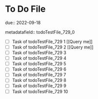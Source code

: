 # To Do File

due:: 2022-09-18

metadatafield:: todoTestFile_729_0

- [ ] Task of todoTestFile_729 1 [[Query me]]
- [ ] Task of todoTestFile_729 2 [[Query me]]
- [ ] Task of todoTestFile_729 3
- [ ] Task of todoTestFile_729 4
- [ ] Task of todoTestFile_729 5
- [ ] Task of todoTestFile_729 6
- [ ] Task of todoTestFile_729 7
- [ ] Task of todoTestFile_729 8
- [ ] Task of todoTestFile_729 9
- [ ] Task of todoTestFile_729 10